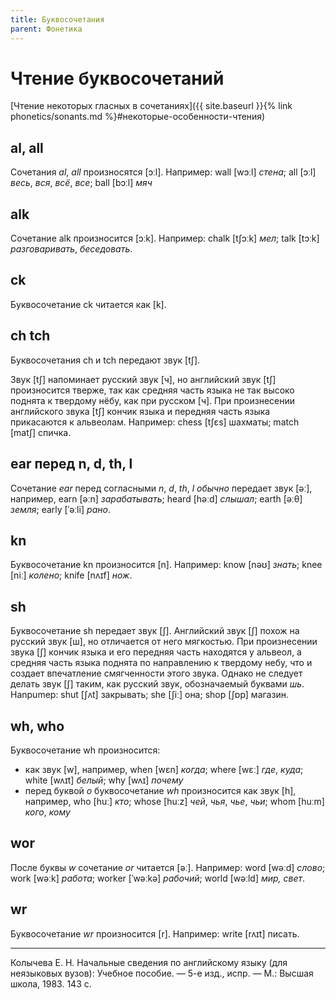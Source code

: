 ```yaml
---
title: Буквосочетания
parent: Фонетика
---
```


# Чтение буквосочетаний


[Чтение некоторых гласных в сочетаниях]({{ site.baseurl }}{% link phonetics/sonants.md %}#некоторые-особенности-чтения)

## al, all

Сочетания *al*, *all* произносятся [ɔːl].  Например: wall [wɔːl]
*стена*; all [ɔːl] *весь*, *вся*, *всё*, *все*; ball [bɔːl] *мяч*


## alk

Сочетание alk произносится [ɔːk].  Например: chalk [tʃɔːk] *мел*; talk
[tɔːk] *разговаривать*, *беседовать*.


## ck

Буквосочетание ck читается как [k].


## ch tch

Буквосочетания ch и tch передают звук [tʃ].

Звук [tʃ] напоминает русский звук [ч], но английский звук [tʃ]
произносится тверже, так как средняя часть языка не так высоко поднята
к твердому нёбу, как при русском [ч].  При произнесении английского
звука [tʃ] кончик языка и передняя часть языка прикасаются к
альвеолам.  Например: chess [tʃɛs] шахматы; match [matʃ] спичка.


## ear перед n, d, th, l

Сочетание *ear* перед согласными *n*, *d*, *th*, *l* *обычно* передает
звук [əː], например, earn [əːn] *зарабатывать*; heard [həːd] *слышал*;
earth [əːθ] *земля*; early [ˈəːli] *рано*.


## kn

Буквосочетание kn произносится [n].  Например: know [nəʊ] *знать*;
knee [niː] *колено*; knife [nʌɪf] *нож*.


## sh

Буквосочетание sh передает звук [ʃ].  Английский звук [ʃ] похож на
русский звук [ш], но отличается от него мягкостью.  При произнесении
звука [ʃ] кончик языка и его передняя часть находятся у альвеол, а
средняя часть языка поднята по направлению к твердому небу, что и
создает впечатление смягченности этого звука.  Однако не следует
делать звук [ʃ] таким, как русский звук, обозначаемый буквами
*шь*. Hanpumep: shut [ʃʌt] закрывать; she [ʃiː] она; shop [ʃɒp]
магазин.


## wh, who

Буквосочетание wh произносится:
- как звук [w], например, when [wɛn] *когда*; where [wɛː] *где*,
  *куда*; white [wʌɪt] *белый*; why [wʌɪ] *почему*
- перед буквой *о* буквосочетание *wh* произносится как звук [h],
  например, who [huː] *кто*; whose [huːz] *чей*, *чья*, *чье*, *чьи*;
  whom [huːm] *кого*, *кому*


## wor

После буквы *w* сочетание *or* читается [əː].  Например: word [wəːd]
*слово*; work [wəːk] *работа*; worker [ˈwəːkə] *рабочий*; world
[wəːld] *мир, свет*.


## wr

Буквосочетание *wr* произносится [r].  Например: write [rʌɪt] писать.


---

Колычева Е. Н.  Начальные сведения по английскому языку (для
неязыковых вузов): Учебное пособие. — 5-е изд., испр. — М.: Высшая
школа, 1983. 143 с.
